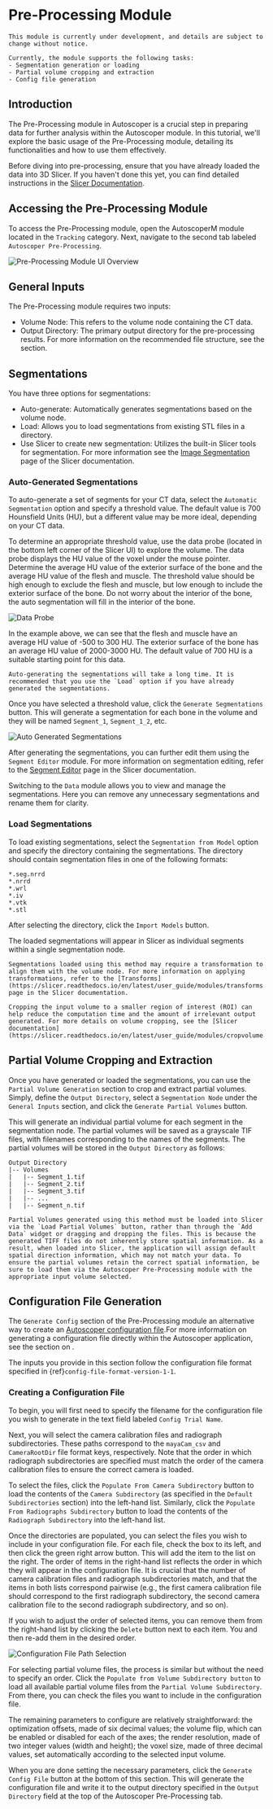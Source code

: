 # Pre-Processing Module

```{warning}
This module is currently under development, and details are subject to change without notice.

Currently, the module supports the following tasks:
- Segmentation generation or loading
- Partial volume cropping and extraction
- Config file generation
```

## Introduction

The Pre-Processing module in Autoscoper is a crucial step in preparing data for further analysis within the Autoscoper module. In this tutorial, we'll explore the basic usage of the Pre-Processing module, detailing its functionalities and how to use them effectively.

Before diving into pre-processing, ensure that you have already loaded the data into 3D Slicer. If you haven't done this yet, you can find detailed instructions in the [Slicer Documentation](https://slicer.readthedocs.io/en/latest/user_guide/getting_started.html).

## Accessing the Pre-Processing Module

To access the Pre-Processing module, open the AutoscoperM module located in the `Tracking` category. Next, navigate to the second tab labeled `Autoscoper Pre-Processing`.

![Pre-Processing Module UI Overview](https://github.com/BrownBiomechanics/Autoscoper/releases/download/docs-resources/prePro_overview.png)

## General Inputs

The Pre-Processing module requires two inputs:

* Volume Node: This refers to the volume node containing the CT data.
* Output Directory: The primary output directory for the pre-processing results. For more information on the recommended file structure, see the [](./custom-data.md#recommended-file-structure) section.

## Segmentations

You have three options for segmentations:

* Auto-generate: Automatically generates segmentations based on the volume node.
* Load: Allows you to load segmentations from existing STL files in a directory.
* Use Slicer to create new segmentation: Utilizes the built-in Slicer tools for segmentation. For more information see the [Image Segmentation](https://slicer.readthedocs.io/en/latest/user_guide/image_segmentation.html) page of the Slicer documentation.

### Auto-Generated Segmentations

To auto-generate a set of segments for your CT data, select the `Automatic Segmentation` option and specify a threshold value. The default value is 700 Hounsfield Units (HU), but a different value may be more ideal, depending on your CT data.

To determine an appropriate threshold value, use the data probe (located in the bottom left corner of the Slicer UI) to explore the volume. The data probe displays the HU value of the voxel under the mouse pointer. Determine the average HU value of the exterior surface of the bone and the average HU value of the flesh and muscle. The threshold value should be high enough to exclude the flesh and muscle, but low enough to include the exterior surface of the bone. Do not worry about the interior of the bone, the auto segmentation will fill in the interior of the bone.

![Data Probe](https://github.com/BrownBiomechanics/Autoscoper/releases/download/docs-resources/prePro_dataProbe.gif)

In the example above, we can see that the flesh and muscle have an average HU value of -500 to 300 HU. The exterior surface of the bone has an average HU value of 2000-3000 HU. The default value of 700 HU is a suitable starting point for this data.

```{warning}
Auto-generating the segmentations will take a long time. It is recommended that you use the `Load` option if you have already generated the segmentations.
```

Once you have selected a threshold value, click the `Generate Segmentations` button. This will generate a segmentation for each bone in the volume and they will be named `Segment_1`, `Segment_1_2`, etc.

![Auto Generated Segmentations](https://github.com/BrownBiomechanics/Autoscoper/releases/download/docs-resources/prePro_segmentationResults.png)

After generating the segmentations, you can further edit them using the `Segment Editor` module. For more information on segmentation editing, refer to the [Segment Editor](https://slicer.readthedocs.io/en/latest/user_guide/modules/segmenteditor.html) page in the Slicer documentation.

Switching to the `Data` module allows you to view and manage the segmentations. Here you can remove any unnecessary segmentations and rename them for clarity.

### Load Segmentations

To load existing segmentations, select the `Segmentation from Model` option and specify the directory containing the segmentations. The directory should contain segmentation files in one of the following formats:

```
*.seg.nrrd
*.nrrd
*.wrl
*.iv
*.vtk
*.stl
```

After selecting the directory, click the `Import Models` button.

The loaded segmentations will appear in Slicer as individual segments within a single segmentation node.

```{warning}
Segmentations loaded using this method may require a transformation to align them with the volume node. For more information on applying transformations, refer to the [Transforms](https://slicer.readthedocs.io/en/latest/user_guide/modules/transforms.html) page in the Slicer documentation.
```

```{tip}
Cropping the input volume to a smaller region of interest (ROI) can help reduce the computation time and the amount of irrelevant output generated. For more details on volume cropping, see the [Slicer documentation](https://slicer.readthedocs.io/en/latest/user_guide/modules/cropvolume.html)
```

## Partial Volume Cropping and Extraction

Once you have generated or loaded the segmentations, you can use the `Partial Volume Generation` section to crop and extract partial volumes. Simply, define the `Output Directory`, select a `Segmentation Node` under the `General Inputs` section, and click the `Generate Partial Volumes` button.

This will generate an individual partial volume for each segment in the segmentation node. The partial volumes will be saved as a grayscale TIF files, with filenames corresponding to the names of the segments. The partial volumes will be stored in the `Output Directory` as follows:

```
Output Directory
|-- Volumes
|   |-- Segment_1.tif
|   |-- Segment_2.tif
|   |-- Segment_3.tif
|   |-- ...
|   |-- Segment_n.tif
```

```{warning}
Partial Volumes generated using this method must be loaded into Slicer via the `Load Partial Volumes` button, rather than through the `Add Data` widget or dragging and dropping the files. This is because the generated TIFF files do not inherently store spatial information. As a result, when loaded into Slicer, the application will assign default spatial direction information, which may not match your data. To ensure the partial volumes retain the correct spatial information, be sure to load them via the Autoscoper Pre-Processing module with the appropriate input volume selected.
```

## Configuration File Generation

The `Generate Config` section of the Pre-Processing module an alternative way to create an [Autoscoper configuration file](../file-specifications/config.md).For more information on generating a configuration file directly within the Autoscoper application, see the section on [](./custom-data.md#creating-a-configuration-file).

The inputs you provide in this section follow the configuration file format specified in {ref}`config-file-format-version-1-1`.


### Creating a Configuration File

To begin, you will first need to specify the filename for the configuration file you wish to generate in the text field labeled `Config Trial Name`.

Next, you will select the camera calibration files and radiograph subdirectories. These paths correspond to the `mayaCam_csv` and `CameraRootDir` file format keys, respectively. Note that the order in which radiograph subdirectories are specified must match the order of the camera calibration files to ensure the correct camera is loaded.

To select the files, click the `Populate From Camera Subdirectory` button to load the contents of the `Camera Subdirectory` (as specified in the `Default Subdirectories` section) into the left-hand list. Similarly, click the `Populate From Radiographs Subdirectory` button to load the contents of the `Radiograph Subdirectory` into the left-hand list.

Once the directories are populated, you can select the files you wish to include in your configuration file. For each file, check the box to its left, and then click the green right arrow button. This will add the item to the list on the right. The order of items in the right-hand list reflects the order in which they will appear in the configuration file. It is crucial that the number of camera calibration files and radiograph subdirectories match, and that the items in both lists correspond pairwise (e.g., the first camera calibration file should correspond to the first radiograph subdirectory, the second camera calibration file to the second radiograph subdirectory, and so on).

If you wish to adjust the order of selected items, you can remove them from the right-hand list by clicking the `Delete` button next to each item. You and then re-add them in the desired order.

![Configuration File Path Selection](https://github.com/BrownBiomechanics/Autoscoper/releases/download/docs-resources/prePro_configPathSelection.gif)

For selecting partial volume files, the process is similar but without the need to specify an order. Click the `Populate from Volume Subdirectory button` to load all available partial volume files from the `Partial Volume Subdirectory`. From there, you can check the files you want to include in the configuration file.

The remaining parameters to configure are relatively straightforward: the optimization offsets, made of six decimal values; the volume flip, which can be enabled or disabled for each of the axes; the render resolution, made of two integer values (width and height); the voxel size, made of three decimal values, set automatically according to the selected input volume.

When you are done setting the necessary parameters, click the `Generate Config File` button at the bottom of this section. This will generate the configuration file and write it to the output directory specified in the `Output Directory` field at the top of the Autoscoper Pre-Processing tab.
